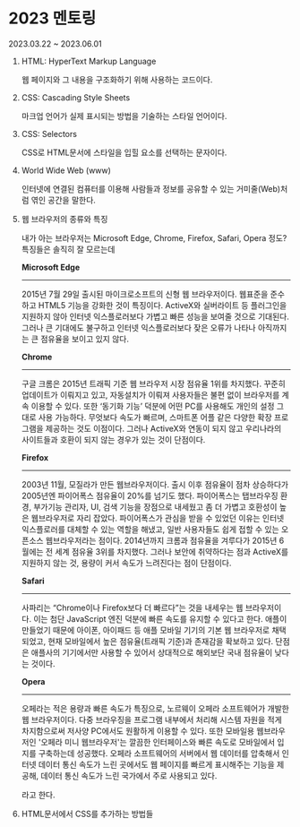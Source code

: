 # 2023 멘토링 
2023.03.22 ~ 2023.06.01


1. HTML: HyperText Markup Language

    웹 페이지와 그 내용을 구조화하기 위해 사용하는 코드이다.

2. CSS: Cascading Style Sheets

    마크업 언어가 실제 표시되는 방법을 기술하는 스타일 언어이다.

3. CSS: Selectors

    CSS로 HTML문서에 스타일을 입힐 요소를 선택하는 문자이다.

4. World Wide Web (www)

    인터넷에 연결된 컴퓨터를 이용해 사람들과 정보를 공유할 수 있는 거미줄(Web)처럼 엮인 공간을 말한다.

5. 웹 브라우저의 종류와 특징

    내가 아는 브라우저는 Microsoft Edge, Chrome, Firefox, Safari, Opera 정도? 특징들은 솔직히 잘 모르는데
    <br>


    **Microsoft Edge**
    <hr>
    2015년 7월 29일 출시된 마이크로소프트의 신형 웹 브라우저이다. 웹표준을 준수하고 HTML5 기능을 강화한 것이 특징이다. ActiveX와 실버라이트 등 플러그인을 지원하지 않아 인터넷 익스플로러보다 가볍고 빠른 성능을 보여줄 것으로 기대된다. 그러나 큰 기대에도 불구하고 인터넷 익스플로러보다 잦은 오류가 나타나 아직까지는 큰 점유율을 보이고 있지 않다.
    <br>


    **Chrome**
    <hr>
    구글 크롬은 2015년 트래픽 기준 웹 브라우저 시장 점유율 1위를 차지했다. 꾸준히 업데이트가 이뤄지고 있고, 자동설치가 이뤄져 사용자들은 불편 없이 브라우저를 계속 이용할 수 있다. 또한 ‘동기화 기능’ 덕분에 어떤 PC를 사용해도 개인의 설정 그대로 사용 가능하다. 무엇보다 속도가 빠르며, 스마트폰 어플 같은 다양한 확장 프로그램을 제공하는 것도 이점이다. 그러나 ActiveX와 연동이 되지 않고 우리나라의 사이트들과 호환이 되지 않는 경우가 있는 것이 단점이다.
    <br>


    **Firefox**
    <hr>
    2003년 11월, 모질라가 만든 웹브라우저이다. 출시 이후 점유율이 점차 상승하다가 2005년엔 파이어폭스 점유율이 20%를 넘기도 했다. 파이어폭스는 탭브라우징 환경, 부가기능 관리자, UI, 검색 기능을 장점으로 내세웠고 좀 더 가볍고 호환성이 높은 웹브라우저로 자리 잡았다. 파이어폭스가 관심을 받을 수 있었던 이유는 인터넷 익스플로러를 대체할 수 있는 역할을 해냈고, 일반 사용자들도 쉽게 접할 수 있는 오픈소스 웹브라우저라는 점이다. 2014년까지 크롬과 점유율을 겨루다가 2015년 6월에는 전 세계 점유율 3위를 차지했다. 그러나 보안에 취약하다는 점과 ActiveX를 지원하지 않는 것, 용량이 커서 속도가 느려진다는 점이 단점이다.
    <br>


    **Safari**
    <hr>
    사파리는 “Chrome이나 Firefox보다 더 빠르다”는 것을 내세우는 웹 브라우저이다. 이는 첨단 JavaScript 엔진 덕분에 빠른 속도를 유지할 수 있다고 한다. 애플이 만들었기 때문에 아이폰, 아이패드 등 애플 모바일 기기의 기본 웹 브라우저로 채택되었고, 현재 모바일에서 높은 점유율(트래픽 기준)과 존재감을 확보하고 있다. 단점은 애플사의 기기에서만 사용할 수 있어서 상대적으로 해외보단 국내 점유율이 낮다는 것이다.
    <br>


    **Opera**
    <hr>
    오페라는 적은 용량과 빠른 속도가 특징으로, 노르웨이 오페라 소프트웨어가 개발한 웹 브라우저이다. 다중 브라우징을 프로그램 내부에서 처리해 시스템 자원을 적게 차지함으로써 저사양 PC에서도 원활하게 이용할 수 있다. 또한 모바일용 웹브라우저인 '오페라 미니 웹브라우저'는 깔끔한 인터페이스와 빠른 속도로 모바일에서 입지를 구축하는데 성공했다. 오페라 소프트웨어의 서버에서 웹 데이터를 압축해서 인터넷 데이터 통신 속도가 느린 곳에서도 웹 페이지를 빠르게 표시해주는 기능을 제공해, 데이터 통신 속도가 느린 국가에서 주로 사용되고 있다.
    <br>
    
    라고 한다.

6. HTML문서에서 CSS를 추가하는 방법들